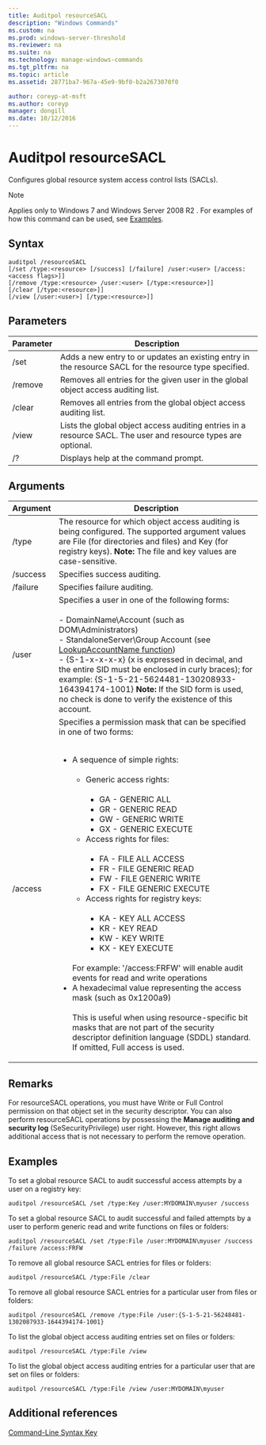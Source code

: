 ```yaml
---
title: Auditpol resourceSACL
description: "Windows Commands"
ms.custom: na
ms.prod: windows-server-threshold
ms.reviewer: na
ms.suite: na
ms.technology: manage-windows-commands
ms.tgt_pltfrm: na
ms.topic: article
ms.assetid: 28771ba7-967a-45e9-9bf0-b2a2673070f0

author: coreyp-at-msft
ms.author: coreyp
manager: dongill
ms.date: 10/12/2016
---
```

# Auditpol resourceSACL
Configures global resource system access control lists (SACLs).
> [!NOTE]
> Applies only to  Windows 7  and  Windows Server 2008 R2 .
For examples of how this command can be used, see [Examples](#BKMK_Examples).
## Syntax
```
auditpol /resourceSACL
[/set /type:<resource> [/success] [/failure] /user:<user> [/access:<access flags>]]
[/remove /type:<resource> /user:<user> [/type:<resource>]]
[/clear [/type:<resource>]]
[/view [/user:<user>] [/type:<resource>]]
```
## Parameters
|Parameter|Description|
|-------------|---------------|
|/set|Adds a new entry to or updates an existing entry in the resource SACL for the resource type specified.|
|/remove|Removes all entries for the given user in the global object access auditing list.|
|/clear|Removes all entries from the global object access auditing list.|
|/view|Lists the global object access auditing entries in a resource SACL. The user and resource types are optional.|
|/?|Displays help at the command prompt.|
## Arguments
|Argument|Description|
|------------|---------------|
|/type|The resource for which object access auditing is being configured. The supported argument values are File (for directories and files) and Key (for registry keys). **Note:** The file and key values are case-sensitive.|
|/success|Specifies success auditing.|
|/failure|Specifies failure auditing.|
|/user|Specifies a user in one of the following forms:<br /><br />-   DomainName\Account (such as DOM\Administrators)<br />-   StandaloneServer\Group Account (see [LookupAccountName function](http://msdn.microsoft.com/library/windows/desktop/aa379159(v=vs.85).aspx))<br />-   {S-1-x-x-x-x} (x is expressed in decimal, and the entire SID must be enclosed in curly braces); for example: {S-1-5-21-5624481-130208933-164394174-1001} **Note:**     If the SID form is used, no check is done to verify the existence of this account.|
|/access|Specifies a permission mask that can be specified in one of two forms:<br /><br /><ul><li>A sequence of simple rights:<br /><br /><ul><li>Generic access rights:<br /><br /><ul><li>GA - GENERIC ALL</li><li>GR - GENERIC READ</li><li>GW - GENERIC WRITE</li><li>GX - GENERIC EXECUTE</li></ul></li><li>Access rights for files:<br /><br /><ul><li>FA - FILE ALL ACCESS</li><li>FR - FILE GENERIC READ</li><li>FW - FILE GENERIC WRITE</li><li>FX - FILE GENERIC EXECUTE</li></ul></li><li>Access rights for registry keys:<br /><br /><ul><li>KA - KEY ALL ACCESS</li><li>KR - KEY READ</li><li>KW - KEY WRITE</li><li>KX - KEY EXECUTE</li></ul></li></ul><br />    For example: '/access:FRFW' will enable audit events for read and write operations</li><li>A hexadecimal value representing the access mask (such as 0x1200a9)<br /><br />    This is useful when using resource-specific bit masks that are not part of the security descriptor definition language (SDDL) standard. If omitted, Full access is used.</li></ul>|
## Remarks
For resourceSACL operations, you must have Write or Full Control permission on that object set in the security descriptor. You can also perform resourceSACL operations by possessing the **Manage auditing and security log** (SeSecurityPrivilege) user right. However, this right allows additional access that is not necessary to perform the remove operation.
## <a name="BKMK_Examples"></a>Examples
To set a global resource SACL to audit successful access attempts by a user on a registry key:
```
auditpol /resourceSACL /set /type:Key /user:MYDOMAIN\myuser /success
```
To set a global resource SACL to audit successful and failed attempts by a user to perform generic read and write functions on files or folders:
```
auditpol /resourceSACL /set /type:File /user:MYDOMAIN\myuser /success /failure /access:FRFW
```
To remove all global resource SACL entries for files or folders:
```
auditpol /resourceSACL /type:File /clear
```
To remove all global resource SACL entries for a particular user from files or folders:
```
auditpol /resourceSACL /remove /type:File /user:{S-1-5-21-56248481-1302087933-1644394174-1001}
```
To list the global object access auditing entries set on files or folders:
```
auditpol /resourceSACL /type:File /view
```
To list the global object access auditing entries for a particular user that are set on files or folders:
```
auditpol /resourceSACL /type:File /view /user:MYDOMAIN\myuser
```
## Additional references
[Command-Line Syntax Key](Command-Line-Syntax-Key.md)
